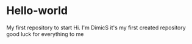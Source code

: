 # Hello-world
My first repository to start
Hi. I'm DimicS
it's my first created repository
good luck for everything to me
